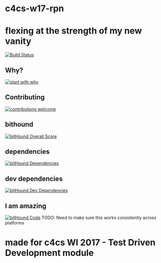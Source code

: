 # c4cs-w17-rpn
# flexing at the strength of my new vanity
[![Build Status](https://travis-ci.org/jakehageumich/c4cs-w17-rpn.svg?branch=master)](https://travis-ci.org/jakehageumich/c4cs-w17-rpn)
## Why? 
[![start with why](https://img.shields.io/badge/start%20with-why%3F-brightgreen.svg?style=flat)](http://www.ted.com/talks/simon_sinek_how_great_leaders_inspire_action)
## Contributing 
[![contributions welcome](https://img.shields.io/badge/contributions-welcome-brightgreen.svg?style=flat)](https://github.com/dwyl/esta/issues)
## bithound
[![bitHound Overall Score](https://www.bithound.io/github/jakehageumich/c4cs-w17-rpn/badges/score.svg)](https://www.bithound.io/github/jakehageumich/c4cs-w17-rpn)
## dependencies
[![bitHound Dependencies](https://www.bithound.io/github/jakehageumich/c4cs-w17-rpn/badges/dependencies.svg)](https://www.bithound.io/github/jakehageumich/c4cs-w17-rpn/master/dependencies/npm)
## dev dependencies
[![bitHound Dev Dependencies](https://www.bithound.io/github/jakehageumich/c4cs-w17-rpn/badges/devDependencies.svg)](https://www.bithound.io/github/jakehageumich/c4cs-w17-rpn/master/dependencies/npm)
## I am amazing
[![bitHound Code](https://www.bithound.io/github/jakehageumich/c4cs-w17-rpn/badges/code.svg)](https://www.bithound.io/github/jakehageumich/c4cs-w17-rpn)
TODO: Need to make sure this works consistently across platforms
# made for c4cs WI 2017 - Test Driven Development module
